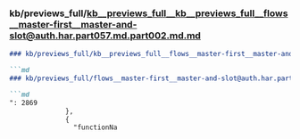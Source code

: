 ### kb/previews_full/kb__previews_full__kb__previews_full__flows__master-first__master-and-slot@auth.har.part057.md.part002.md.md

```md
### kb/previews_full/kb__previews_full__flows__master-first__master-and-slot@auth.har.part057.md.part002.md

```md
### kb/previews_full/flows__master-first__master-and-slot@auth.har.part057.md (part 002)

```md
": 2869
              },
              {
                "functionNa
```

```

```

```
